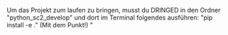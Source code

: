 Um das Projekt zum laufen zu bringen, musst du DRINGED in den Ordner "python_sc2_develop" und dort im Terminal folgendes ausführen: "pip install -e ." (Mit dem Punkt!)
"
